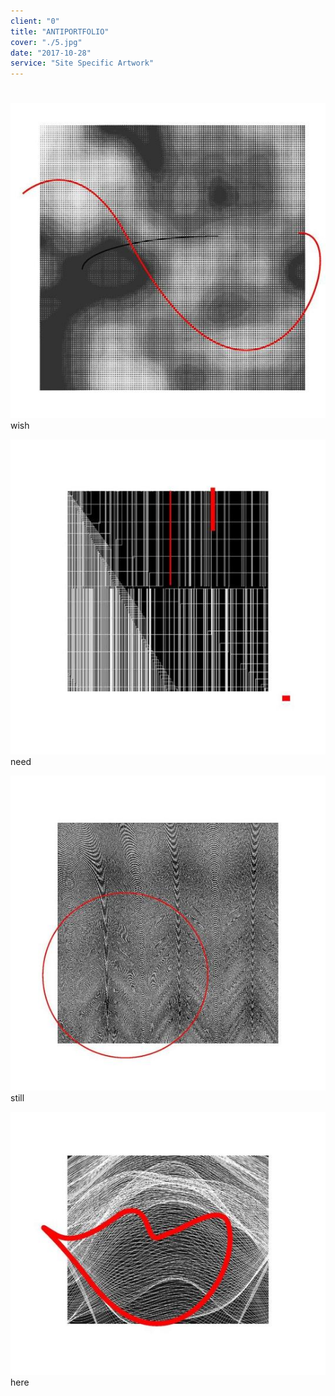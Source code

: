 ```yaml
---
client: "0"
title: "ANTIPORTFOLIO"
cover: "./5.jpg"
date: "2017-10-28"
service: "Site Specific Artwork"
---
```

# 



![](./1.jpg)
wish

![](./2.jpg)
need

![](./3.jpg)
still

![](./4.jpg)
here
